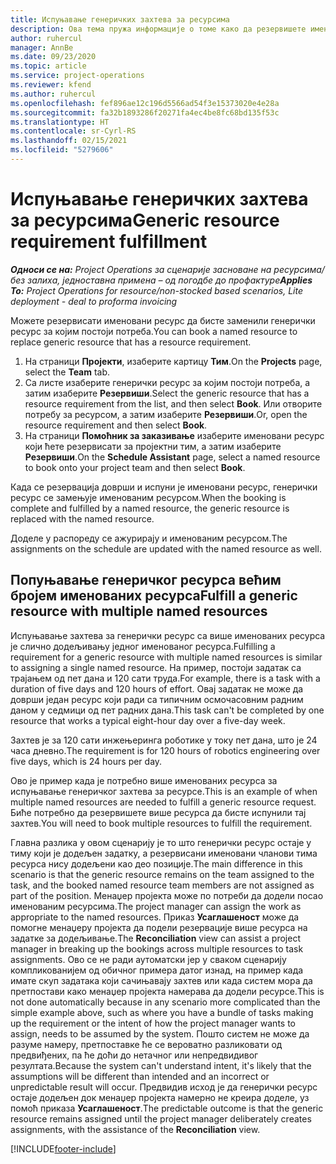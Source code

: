 ```yaml
---
title: Испуњавање генеричких захтева за ресурсима
description: Ова тема пружа информације о томе како да резервишете именоване ресурсе у складу са потребама за генеричким ресурсима.
author: ruhercul
manager: AnnBe
ms.date: 09/23/2020
ms.topic: article
ms.service: project-operations
ms.reviewer: kfend
ms.author: ruhercul
ms.openlocfilehash: fef896ae12c196d5566ad54f3e15373020e4e28a
ms.sourcegitcommit: fa32b1893286f20271fa4ec4be8fc68bd135f53c
ms.translationtype: HT
ms.contentlocale: sr-Cyrl-RS
ms.lasthandoff: 02/15/2021
ms.locfileid: "5279606"
---
```

# <a name="generic-resource-requirement-fulfillment"></a><span data-ttu-id="19fc2-103">Испуњавање генеричких захтева за ресурсима</span><span class="sxs-lookup"><span data-stu-id="19fc2-103">Generic resource requirement fulfillment</span></span>

<span data-ttu-id="19fc2-104">_**Односи се на:** Project Operations за сценарије засноване на ресурсима/без залиха, једноставна примена – од погодбе до профактуре_</span><span class="sxs-lookup"><span data-stu-id="19fc2-104">_**Applies To:** Project Operations for resource/non-stocked based scenarios, Lite deployment - deal to proforma invoicing_</span></span>

<span data-ttu-id="19fc2-105">Можете резервисати именовани ресурс да бисте заменили генерички ресурс за којим постоји потреба.</span><span class="sxs-lookup"><span data-stu-id="19fc2-105">You can book a named resource to replace generic resource that has a resource requirement.</span></span>

1. <span data-ttu-id="19fc2-106">На страници **Пројекти**, изаберите картицу **Тим**.</span><span class="sxs-lookup"><span data-stu-id="19fc2-106">On the **Projects** page, select the **Team** tab.</span></span>
2. <span data-ttu-id="19fc2-107">Са листе изаберите генерички ресурс за којим постоји потреба, а затим изаберите **Резервиши**.</span><span class="sxs-lookup"><span data-stu-id="19fc2-107">Select the generic resource that has a resource requirement from the list, and then select **Book**.</span></span> <span data-ttu-id="19fc2-108">Или отворите потребу за ресурсом, а затим изаберите **Резервиши**.</span><span class="sxs-lookup"><span data-stu-id="19fc2-108">Or, open the resource requirement and then select **Book**.</span></span>
3. <span data-ttu-id="19fc2-109">На страници **Помоћник за заказивање** изаберите именовани ресурс који ћете резервисати за пројектни тим, а затим изаберите **Резервиши**.</span><span class="sxs-lookup"><span data-stu-id="19fc2-109">On the **Schedule Assistant** page, select a named resource to book onto your project team and then select **Book**.</span></span>

<span data-ttu-id="19fc2-110">Када се резервација доврши и испуни је именовани ресурс, генерички ресурс се замењује именованим ресурсом.</span><span class="sxs-lookup"><span data-stu-id="19fc2-110">When the booking is complete and fulfilled by a named resource, the generic resource is replaced with the named resource.</span></span>

<span data-ttu-id="19fc2-111">Доделе у распореду се ажурирају и именованим ресурсом.</span><span class="sxs-lookup"><span data-stu-id="19fc2-111">The assignments on the schedule are updated with the named resource as well.</span></span>

## <a name="fulfill-a-generic-resource-with-multiple-named-resources"></a><span data-ttu-id="19fc2-112">Попуњавање генеричког ресурса већим бројем именованих ресурса</span><span class="sxs-lookup"><span data-stu-id="19fc2-112">Fulfill a generic resource with multiple named resources</span></span>
<span data-ttu-id="19fc2-113">Испуњавање захтева за генерички ресурс са више именованих ресурса је слично додељивању једног именованог ресурса.</span><span class="sxs-lookup"><span data-stu-id="19fc2-113">Fulfilling a requirement for a generic resource with multiple named resources is similar to assigning a single named resource.</span></span> <span data-ttu-id="19fc2-114">На пример, постоји задатак са трајањем од пет дана и 120 сати труда.</span><span class="sxs-lookup"><span data-stu-id="19fc2-114">For example, there is a task with a duration of five days and 120 hours of effort.</span></span> <span data-ttu-id="19fc2-115">Овај задатак не може да доврши један ресурс који ради са типичним осмочасовним радним даном у седмици од пет радних дана.</span><span class="sxs-lookup"><span data-stu-id="19fc2-115">This task can't be completed by one resource that works a typical eight-hour day over a five-day week.</span></span> 

<span data-ttu-id="19fc2-116">Захтев је за 120 сати инжењеринга роботике у току пет дана, што је 24 часа дневно.</span><span class="sxs-lookup"><span data-stu-id="19fc2-116">The requirement is for 120 hours of robotics engineering over five days, which is 24 hours per day.</span></span>

<span data-ttu-id="19fc2-117">Ово је пример када је потребно више именованих ресурса за испуњавање генеричког захтева за ресурсе.</span><span class="sxs-lookup"><span data-stu-id="19fc2-117">This is an example of when multiple named resources are needed to fulfill a generic resource request.</span></span> <span data-ttu-id="19fc2-118">Биће потребно да резервишете више ресурса да бисте испунили тај захтев.</span><span class="sxs-lookup"><span data-stu-id="19fc2-118">You will need to book multiple resources to fulfill the requirement.</span></span>

<span data-ttu-id="19fc2-119">Главна разлика у овом сценарију је то што генерички ресурс остаје у тиму који је додељен задатку, а резервисани именовани чланови тима ресурса нису додељени као део позиције.</span><span class="sxs-lookup"><span data-stu-id="19fc2-119">The main difference in this scenario is that the generic resource remains on the team assigned to the task, and the booked named resource team members are not assigned as part of the position.</span></span> <span data-ttu-id="19fc2-120">Менаџер пројекта може по потреби да додели посао именованим ресурсима.</span><span class="sxs-lookup"><span data-stu-id="19fc2-120">The project manager can assign the work as appropriate to the named resources.</span></span> <span data-ttu-id="19fc2-121">Приказ **Усаглашеност** може да помогне менаџеру пројекта да подели резервације више ресурса на задатке за додељивање.</span><span class="sxs-lookup"><span data-stu-id="19fc2-121">The **Reconciliation** view can assist a project manager in breaking up the bookings across multiple resources to task assignments.</span></span> <span data-ttu-id="19fc2-122">Ово се не ради аутоматски јер у сваком сценарију компликованијем од обичног примера датог изнад, на пример када имате скуп задатака који сачињавају захтев или када систем мора да претпостави како менаџер пројекта намерава да додели ресурсе.</span><span class="sxs-lookup"><span data-stu-id="19fc2-122">This is not done automatically because in any scenario more complicated than the simple example above, such as where you have a bundle of tasks making up the requirement or the intent of how the project manager wants to assign, needs to be assumed by the system.</span></span> <span data-ttu-id="19fc2-123">Пошто систем не може да разуме намеру, претпоставке ће се вероватно разликовати од предвиђених, па ће доћи до нетачног или непредвидивог резултата.</span><span class="sxs-lookup"><span data-stu-id="19fc2-123">Because the system can't understand intent, it's likely that the assumptions will be different than intended and an incorrect or unpredictable result will occur.</span></span> <span data-ttu-id="19fc2-124">Предвидив исход је да генерички ресурс остаје додељен док менаџер пројекта намерно не креира доделе, уз помоћ приказа **Усаглашеност**.</span><span class="sxs-lookup"><span data-stu-id="19fc2-124">The predictable outcome is that the generic resource remains assigned until the project manager deliberately creates assignments, with the assistance of the **Reconciliation** view.</span></span>




[!INCLUDE[footer-include](../includes/footer-banner.md)]